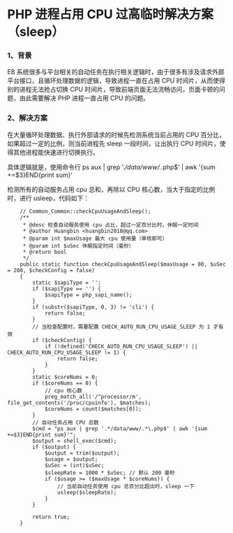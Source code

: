 # PHP 进程占用 CPU 过高临时解决方案（sleep）

### 1、背景

EB 系统很多与平台相关的自动任务在执行相关逻辑时，由于很多有涉及请求外部平台接口，且循环处理数据的逻辑，导致进程一直在占用 CPU 时间片，从而使得别的进程无法抢占切换 CPU 时间片，导致前端页面无法流畅访问，页面卡顿的问题，由此需要解决 PHP 进程一直占用 CPU 的问题。



### 2、解决方案

在大量循环处理数据、执行外部请求的时候先检测系统当前占用的 CPU 百分比，如果超过一定的比例，则当前进程先 sleep 一段时间，让出执行 CPU 时间片，使得其他进程能快速进行切换执行。

具体逻辑就是，使用命令行 ps aux | grep '.*/data/www/.*\.php$' | awk '{sum +=$3}END{print sum}'

检测所有的自动服务占用 cpu 总和，再除以 CPU 核心数，当大于指定的比例时，进行 usleep，代码如下：

```
    // Common_Common::checkCpuUsageAndSleep();
    /**
     * @desc 检查自动服务使用 cpu 占比，超过一定百分比时，休眠一定时间
     * @author Huangbin <huangbin2018@qq.com>
     * @param int $maxUsage 最大 cpu 使用量（单核即可）
     * @param int $uSec 休眠指定时间（毫秒）
     * @return bool
     */
    public static function checkCpuUsageAndSleep($maxUsage = 80, $uSec = 200, $checkConfig = false)
    {
        static $sapiType = '';
        if ($sapiType == '') {
            $sapiType = php_sapi_name();
        }
        if (substr($sapiType, 0, 3) != 'cli') {
            return false;
        }
        // 当检查配置时，需要配置 CHECK_AUTO_RUN_CPU_USAGE_SLEEP 为 1 才有效
        if ($checkConfig) {
            if (!defined('CHECK_AUTO_RUN_CPU_USAGE_SLEEP') || CHECK_AUTO_RUN_CPU_USAGE_SLEEP != 1) {
                return false;
            }
        }
        static $coreNums = 0;
        if ($coreNums == 0) {
            // cpu 核心数
            preg_match_all('/^processor/m', file_get_contents('/proc/cpuinfo'), $matches);
            $coreNums = count($matches[0]);
        }
        // 自动任务占用 CPU 总数
        $cmd = "ps aux | grep '.*/data/www/.*\.php$' | awk '{sum +=$3}END{print sum}'";
        $output = shell_exec($cmd);
        if ($output) {
            $output = trim($output);
            $usage = $output;
            $uSec = (int)$uSec;
            $sleepRate = 1000 * $uSec; // 默认 200 毫秒
            if ($usage >= ($maxUsage * $coreNums)) {
                // 当前自动任务使用 cpu 总百分比超出时，sleep 一下
                usleep($sleepRate);
            }
        }
        
        return true;
    } 
```